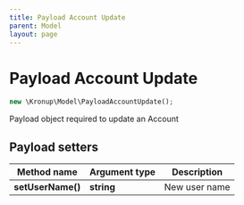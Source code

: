 ```yaml
---
title: Payload Account Update
parent: Model
layout: page
---
```


# Payload Account Update

```php
new \Kronup\Model\PayloadAccountUpdate();
```

Payload object required to update an Account

## Payload setters

Method name | Argument type | Description
------------ | ------------- | -------------
**setUserName()** | **string** | New user name

